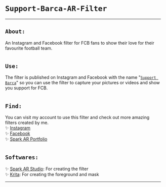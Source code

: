 # `Support-Barca-AR-Filter`
---  
## `About:`  
An Instagram and Facebook filter for FCB fans to show their love for their favourite football team.  
#
## `Use:`  
The filter is published on Instagram and Facebook with the name "[`Support Barca`](https://www.instagram.com/ar/997791237609460/)" so you can use the filter to capture your pictures or videos and show you support for FCB.  
#
## `Find:`  
You can visit my account to use this filter and check out more amazing filters created by me.  
✨ [Instagram](https://www.instagram.com/i_akirax)  
✨ [Facebook](https://www.facebook.com/iAkiraaX/)  
✨ [Spark AR Portfolio](https://www.facebook.com/sparkarhub/portfolios/ig/i_akirax/)
#
## `Softwares:`  
✨ [Spark AR Studio](https://sparkar.facebook.com/ar-studio/download): For creating the filter  
✨ [Krita](https://krita.org/en/download/krita-desktop/): For creating the foreground and mask  

---
